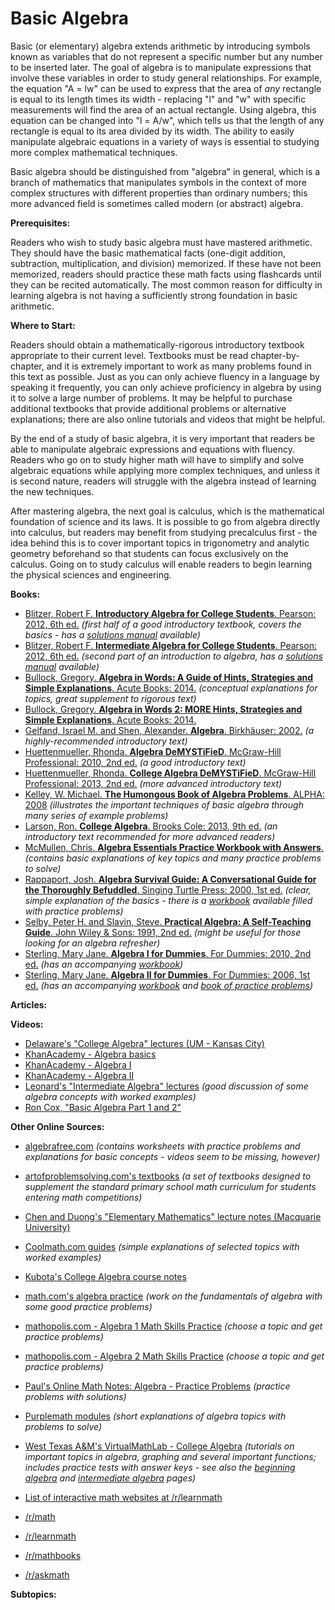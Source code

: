 # Basic Algebra

Basic (or elementary) algebra extends arithmetic by introducing symbols known as variables that do not represent a specific number but any number to be inserted later.   The goal of algebra is to manipulate expressions that involve these variables in order to study general relationships.  For example, the equation "A = lw" can be used to express that the area of *any* rectangle is equal to its length times its width - replacing "l" and "w" with specific measurements will find the area of an actual rectangle. Using algebra, this equation can be changed into "l = A/w", which tells us that the length of any rectangle is equal to its area divided by its width.  The ability to easily manipulate algebraic equations in a variety of ways is essential to studying more complex mathematical techniques.

Basic algebra should be distinguished from "algebra" in general, which is a branch of mathematics that manipulates symbols in the context of more complex structures with different properties than ordinary numbers; this more advanced field is sometimes called modern (or abstract) algebra.

**Prerequisites:**

Readers who wish to study basic algebra must have mastered arithmetic.  They should have the basic mathematical facts (one-digit addition, subtraction, multiplication, and division) memorized.  If these have not been memorized, readers should practice these math facts using flashcards until they can be recited automatically.  The most common reason for difficulty in learning algebra is not having a sufficiently strong foundation in basic arithmetic.

**Where to Start:**

Readers should obtain a mathematically-rigorous introductory textbook appropriate to their current level.  Textbooks must be read chapter-by-chapter, and it is extremely important to work as many problems found in this text as possible.  Just as you can only achieve fluency in a language by speaking it frequently, you can only achieve proficiency in algebra by using it to solve a large number of problems.  It may be helpful to purchase additional textbooks that provide additional problems or alternative explanations; there are also online tutorials and videos that might be helpful.

By the end of a study of basic algebra, it is very important that readers be able to manipulate algebraic expressions and equations with fluency.   Readers who go on to study higher math will have to simplify and solve algebraic equations while applying more complex techniques, and unless it is second nature, readers will struggle with the algebra instead of learning the new techniques.

After mastering algebra, the next goal is calculus, which is the mathematical foundation of science and its laws.  It is possible to go from algebra directly into calculus, but readers may benefit from studying precalculus first - the idea behind this is to cover important topics in trigonometry and analytic geometry beforehand so that students can focus exclusively on the calculus.  Going on to study calculus will enable readers to begin learning the physical sciences and engineering.

**Books:**

* [Blitzer, Robert F. **Introductory Algebra for College Students**. Pearson: 2012, 6th ed.](http://www.amazon.com/Introductory-Algebra-College-Students-6th/dp/0321758951) *(first half of a good introductory textbook, covers the basics - has a [solutions manual](http://www.amazon.com/Student-Solutions-Introductory-Algebra-Students/dp/032175980X) available)*
* [Blitzer, Robert F. **Intermediate Algebra for College Students**. Pearson: 2012, 6th ed.](http://www.amazon.com/Intermediate-Algebra-College-Students-Edition/dp/0321758935) *(second part of an introduction to algebra, has a [solutions manual](http://www.amazon.com/Student-Solutions-Intermediate-Algebra-Students/dp/0321760336) available)*
* [Bullock, Gregory. **Algebra in Words: A Guide of Hints, Strategies and Simple Explanations**. Acute Books: 2014.](http://www.amazon.com/ALGEBRA-WORDS-Strategies-Simple-Explanations-ebook/dp/B00JDA8FBE) *(conceptual explanations for topics, great supplement to rigorous text)*
* [Bullock, Gregory. **Algebra in Words 2: MORE Hints, Strategies and Simple Explanations**. Acute Books: 2014.](http://www.amazon.com/ALGEBRA-WORDS-Strategies-Simple-Explanations-ebook/dp/B00S4JF88S)
* [Gelfand, Israel M. and Shen, Alexander. **Algebra**. Birkhäuser: 2002.](http://www.amazon.com/Algebra-Israel-M-Gelfand/dp/0817636773) *(a highly-recommended introductory text)*
* [Huettenmueller, Rhonda. **Algebra DeMYSTiFieD**. McGraw-Hill Professional: 2010, 2nd ed.](http://www.amazon.com/Algebra-DeMYSTiFieD-Second-Rhonda-Huettenmueller/dp/0071743618) *(a good introductory text)*
* [Huettenmueller, Rhonda. **College Algebra DeMYSTiFieD**. McGraw-Hill Professional: 2013, 2nd ed.](http://www.amazon.com/College-Algebra-DeMYSTiFieD-2nd-Edition/dp/0071815848) *(more advanced introductory text)*
* [Kelley, W. Michael. **The Humongous Book of Algebra Problems**.  ALPHA: 2008](http://www.amazon.com/gp/product/1592577229) *(illustrates the important techniques of basic algebra through many series of example problems)*
* [Larson, Ron. **College Algebra**. Brooks Cole: 2013, 9th ed.](http://www.amazon.com/College-Algebra-Ron-Larson/dp/1133963021) *(an introductory text recommended for more advanced readers)*
* [McMullen, Chris. **Algebra Essentials Practice Workbook with Answers**.](http://www.amazon.com/Algebra-Essentials-Practice-Workbook-Answers/dp/1453661387) *(contains basic explanations of key topics and many practice problems to solve)*
* [Rappaport, Josh. **Algebra Survival Guide: A Conversational Guide for the Thoroughly Befuddled**.  Singing Turtle Press: 2000, 1st ed.](http://www.amazon.com/Algebra-Survival-Guide-Conversational-Thoroughly/dp/0965911381) *(clear, simple explanation of the basics - there is a [workbook](http://www.amazon.com/Algebra-Survival-Guide-Workbook-Understanding/dp/0965911373) available filled with practice problems)*
* [Selby, Peter H. and Slavin, Steve. **Practical Algebra: A Self-Teaching Guide**. John Wiley & Sons: 1991, 2nd ed.](http://www.amazon.com/Practical-Algebra-Self-Teaching-Guide-Second/dp/0471530123) *(might be useful for those looking for an algebra refresher)*
* [Sterling, Mary Jane. **Algebra I for Dummies**. For Dummies: 2010, 2nd ed.](http://www.amazon.com/Algebra-Dummies-Mary-Jane-Sterling/dp/0470559640) *(has an accompanying [workbook](http://www.amazon.com/Algebra-Dummies-Mary-Jane-Sterling/dp/0470559640))*
* [Sterling, Mary Jane. **Algebra II for Dummies**. For Dummies: 2006, 1st ed.](http://www.amazon.com/Algebra-Dummies-Mary-Jane-Sterling/dp/0471775819) *(has an accompanying [workbook](http://www.amazon.com/Algebra-Workbook-Dummies-Mary-Sterling/dp/1118867033) and [book of practice problems](http://www.amazon.com/Algebra-II-Practice-Problems-Dummies/dp/1118446623))*

**Articles:**

**Videos:**

* [Delaware's "College Algebra" lectures (UM - Kansas City)](https://www.youtube.com/watch?v=1Amt_-uB9QQ)
* [KhanAcademy - Algebra basics](https://www.khanacademy.org/math/algebra-basics)
* [KhanAcademy - Algebra I](https://www.khanacademy.org/math/algebra)
* [KhanAcademy - Algebra II](https://www.khanacademy.org/math/algebra2)
* [Leonard's "Intermediate Algebra" lectures](https://www.youtube.com/playlist?list=PLC292123722B1B450) *(good discussion of some algebra concepts with worked examples)*
* [Ron Cox, "Basic Algebra Part 1 and 2"](https://www.youtube.com/watch?v=_NXBMSPrPSQ)

**Other Online Sources:**

* [algebrafree.com](http://algebrafree.com) *(contains worksheets with practice problems and explanations for basic concepts - videos seem to be missing, however)*
* [artofproblemsolving.com's textbooks](http://www.artofproblemsolving.com/store/list.php#all) *(a set of textbooks designed to supplement the standard primary school math curriculum for students entering math competitions)*
* [Chen and Duong's "Elementary Mathematics" lecture notes (Macquarie University)](https://rutherglen.science.mq.edu.au/wchen/lnemfolder/lnem.html)
* [Coolmath.com guides](http://www.coolmath.com/algebra) *(simple explanations of selected topics with worked examples)*
* [Kubota's College Algebra course notes](http://www.msc.uky.edu/ken/ma109/notes.htm)
* [math.com's algebra practice](http://www.math.com/practice/Algebra.html) *(work on the fundamentals of algebra with some good practice problems)*
* [mathopolis.com - Algebra 1 Math Skills Practice](http://www.mathopolis.com/questions/skills.php?year=A1) *(choose a topic and get practice problems)*
* [mathopolis.com - Algebra 2 Math Skills Practice](http://www.mathopolis.com/questions/skills.php?year=A2) *(choose a topic and get practice problems)*
* [Paul's Online Math Notes: Algebra - Practice Problems](http://tutorial.math.lamar.edu/Problems/Alg/Alg.aspx) *(practice problems with solutions)*
* [Purplemath modules](http://www.purplemath.com/modules/) *(short explanations of algebra topics with problems to solve)*
* [West Texas A&M's VirtualMathLab - College Algebra](http://www.wtamu.edu/academic/anns/mps/math/mathlab/col_algebra/) *(tutorials on important topics in algebra, graphing and several important functions; includes practice tests with answer keys - see also the [beginning algebra](http://www.wtamu.edu/academic/anns/mps/math/mathlab/beg_algebra/) and [intermediate algebra](http://www.wtamu.edu/academic/anns/mps/math/mathlab/int_algebra/index.htm) pages)*

* [List of interactive math websites at /r/learnmath](http://www.reddit.com/r/learnmath/comments/w3q6g/list_of_interactive_math_websites/)
* [/r/math](http://np.reddit.com/r/math)
* [/r/learnmath](http://np.reddit.com/r/learnmath)
* [/r/mathbooks](http://np.reddit.com/r/mathbooks)
* [/r/askmath](https://np.reddit.com/r/askmath)

**Subtopics:**
